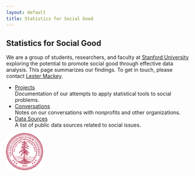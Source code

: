 ```yaml
---
layout: default
title: Statistics for Social Good
---
```

Statistics for Social Good
--------------------------------
We are a group of students, researchers, and faculty at <a href="http://stats-for-good.stanford.edu/">Stanford University</a> exploring the potential to promote social good through effective data analysis. 
This page summarizes our findings.
To get in touch, please contact [Lester Mackey](mailto:lmackey@stanford.edu).

- [Projects](/projects.html)<br>Documentation of our attempts to apply statistical tools to social problems.
- [Conversations](/conversations.html)<br>Notes on our conversations with nonprofits and other organizations.
- [Data Sources](/data.html)<br>A list of public data sources related to social issues.

<div class="logos">
  <a href="http://stats-for-good.stanford.edu"><img src="/images/stanford.png" alt="Stanford" style="width: 100px;"/></a>
</div>
